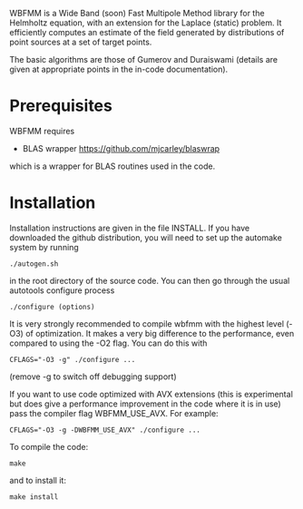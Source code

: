 WBFMM is a Wide Band (soon) Fast Multipole Method library for the
Helmholtz equation, with an extension for the Laplace (static)
problem. It efficiently computes an estimate of the field generated by
distributions of point sources at a set of target points.

The basic algorithms are those of Gumerov and Duraiswami (details are
given at appropriate points in the in-code documentation).

# Prerequisites

WBFMM requires
- BLAS wrapper https://github.com/mjcarley/blaswrap

which is a wrapper for BLAS routines used in the code.

# Installation

Installation instructions are given in the file INSTALL. If you have
downloaded the github distribution, you will need to set up the
automake system by running

`./autogen.sh`

in the root directory of the source code. You can then go through the
usual autotools configure process

`./configure (options)`

It is very strongly recommended to compile wbfmm with the highest
level (-O3) of optimization. It makes a very big difference to the
performance, even compared to using the -O2 flag. You can do this with

`CFLAGS="-O3 -g" ./configure ...`

(remove -g to switch off debugging support)

If you want to use code optimized with AVX extensions (this is
experimental but does give a performance improvement in the code where
it is in use) pass the compiler flag WBFMM_USE_AVX. For example:

`CFLAGS="-O3 -g -DWBFMM_USE_AVX" ./configure ...`

To compile the code:

`make`

and to install it:

`make install`
